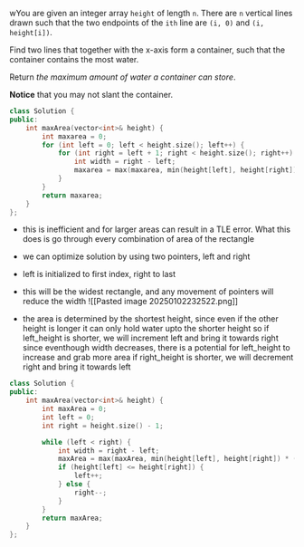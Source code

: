 wYou are given an integer array `height` of length `n`. There are `n` vertical lines drawn such that the two endpoints of the `ith` line are `(i, 0)` and `(i, height[i])`.

Find two lines that together with the x-axis form a container, such that the container contains the most water.

Return _the maximum amount of water a container can store_.

**Notice** that you may not slant the container.

```cpp BRUTE FORCE
class Solution {
public:
    int maxArea(vector<int>& height) {
        int maxarea = 0;
        for (int left = 0; left < height.size(); left++) {
            for (int right = left + 1; right < height.size(); right++) {
                int width = right - left;
                maxarea = max(maxarea, min(height[left], height[right]) * width);
            }
        }
        return maxarea;
    }
};
```
- this is inefficient and for larger areas can result in a TLE error. What this does is go through every combination of area of the rectangle

- we can optimize solution by using two pointers, left and right
- left is initialized to first index, right to last
- this will be the widest rectangle, and any movement of pointers will reduce the width
  ![[Pasted image 20250102232522.png]]
- the area is determined by the shortest height, since even if the other height is longer it can only hold water upto the shorter height
	  so if left_height is shorter, we will increment left and bring it towards right since eventhough width decreases, there is a potential for left_height to increase and grab more area
	  if right_height is shorter, we will decrement right and bring it towards left

```cpp
class Solution {
public:
    int maxArea(vector<int>& height) {
        int maxArea = 0;
        int left = 0;
        int right = height.size() - 1;

        while (left < right) {
            int width = right - left;
            maxArea = max(maxArea, min(height[left], height[right]) * (width));
            if (height[left] <= height[right]) {
                left++;
            } else {
                right--;
            }
        }
        return maxArea;
    }
};
```